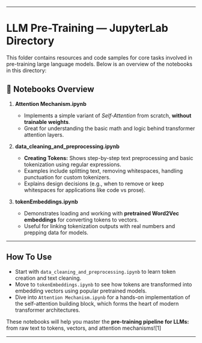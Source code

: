 ***

# LLM Pre-Training — JupyterLab Directory

This folder contains resources and code samples for core tasks involved in pre-training large language models. Below is an overview of the notebooks in this directory:

## 📓 Notebooks Overview

1. **Attention Mechanism.ipynb**
   - Implements a simple variant of *Self-Attention* from scratch, **without trainable weights**.
   - Great for understanding the basic math and logic behind transformer attention layers.

2. **data_cleaning_and_preprocessing.ipynb**
   - **Creating Tokens:** Shows step-by-step text preprocessing and basic tokenization using regular expressions.
   - Examples include splitting text, removing whitespaces, handling punctuation for custom tokenizers.
   - Explains design decisions (e.g., when to remove or keep whitespaces for applications like code vs prose).

3. **tokenEmbeddings.ipynb**
   - Demonstrates loading and working with **pretrained Word2Vec embeddings** for converting tokens to vectors.
   - Useful for linking tokenization outputs with real numbers and prepping data for models.

***

## How To Use

- Start with `data_cleaning_and_preprocessing.ipynb` to learn token creation and text cleaning.
- Move to `tokenEmbeddings.ipynb` to see how tokens are transformed into embedding vectors using popular pretrained models.
- Dive into `Attention Mechanism.ipynb` for a hands-on implementation of the self-attention building block, which forms the heart of modern transformer architectures.

These notebooks will help you master the **pre-training pipeline for LLMs:** from raw text to tokens, vectors, and attention mechanisms![1]

***
